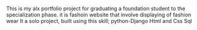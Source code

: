 This is my alx portfolio project for graduating a foundation student to the specialization phase.
it is fashoin website that involve displaying of fashion wear
It a solo project, built using this skill;
python-Django
Html and Css
Sql
